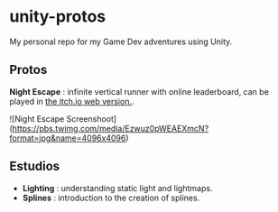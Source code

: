 # unity-protos

My personal repo for my Game Dev adventures using Unity.

## Protos

**Night Escape** : infinite vertical runner with online leaderboard, can be played in [the itch.io web version.](https://mcejalvo.itch.io/night-scape).

![Night Escape Screenshoot] (https://pbs.twimg.com/media/Ezwuz0pWEAEXmcN?format=jpg&name=4096x4096)

## Estudios

- **Lighting** : understanding static light and lightmaps.
- **Splines** : introduction to the creation of splines.
